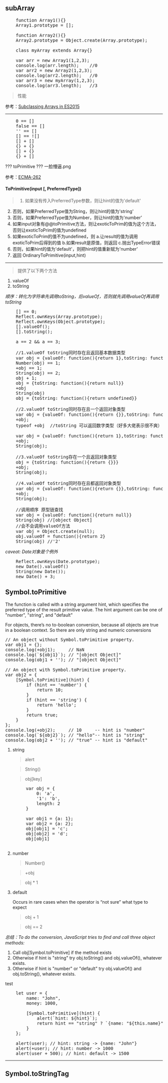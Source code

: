 ## subArray

<pre>
    function Array1(){}
    Array1.prototype = [];

    function Array2(){}
    Array2.prototype = Object.create(Array.prototype);

    class myArray extends Array{}

    var arr = new Array1(1,2,3);
    console.log(arr.length);    //0
    var arr2 = new Array2(1,2,3);
    console.log(arr2.length);   //0
    var arr3 = new myArray(1,2,3);
    console.log(arr3.length);   //3
</pre>

> 性能

参考：[Subclassing Arrays in ES2015](https://thejsguy.com/2017/09/21/subclassing-arrays-in-es2015.html)

---

<pre>
    0 == []
    false == []
    '' == []
    [] == ![]
    [] + []
    {} + {}
    [] + {}
    {} + []
</pre>

??? toPrimitive ??? 一脸懵逼.png

参考：[ECMA-262](https://www.ecma-international.org/ecma-262/6.0/index.html#sec-toprimitive)

#### ToPrimitive(input [, PreferredType])

> 1. 如果没有传入PreferredType参数，则让hint的值为'default'
2. 否则，如果PreferredType值为String，则让hint的值为'string'
3. 否则，如果PreferredType值为Number，则让hint的值为'number'
4. 如果input对象有@@toPrimitive方法，则让exoticToPrim的值为这个方法，否则让exoticToPrim的值为undefined
5. 如果exoticToPrim的值不为undefined，则
	a.让result的值为调用exoticToPrim后得到的值
	b.如果result是原值，则返回
	c.抛出TypeError错误
6. 否则，如果hint的值为'default'，则把hint的值重新赋为'number'
7. 返回 OrdinaryToPrimitive(input,hint)

---

>提供了以下两个方法
1. valueOf
2. toString

<em>顺序：转化为字符串先调用toString，后valueOf，否则就先调用valueOf再调用toString</em>

<pre>
    [] == 0;
    Reflect.ownKeys(Array.prototype);
    Reflect.ownKeys(Object.prototype);
    [].valueOf();
    [].toString();

    a == 2 && a == 3;

    //1.valueOf toString同时存在且返回基本数据类型
    var obj = {valueOf: function(){return 1},toString: function(){return 2}}
    Number(obj) == 1;
    +obj == 1;
    String(obj) == 2;
    obj + 1;
    obj = {toString: function(){return null}}
    +obj
    String(obj)
    obj = {toString: function(){return undefined}}

    //2.valueOf toString同时存在且一个返回对象类型
    var obj = {valueOf: function(){return {}},toString: function(){return 2}}
    +obj;
    typeof +obj  //toString 可以返回数字类型（好多大佬表示很不爽）

    var obj = {valueOf: function(){return 1},toString: function(){return {}}}
    +obj;
    String(obj);

    //3.valueOf toString存在一个且返回对象类型
    obj = {toString: function(){return {}}}
    +obj;
    String(obj);

    //4.valueOf toString同时存在且都返回对象类型
    var obj = {valueOf: function(){return {}},toString: function(){return {}}}
    +obj;
    String(obj);

    //调用顺序 原型链查找
    var obj = {valueOf: function(){return null}}
    String(obj) //[object Object]
    //会不会调用valueOf方法
    var obj = Object.create(null);
    obj.valueOf = function(){return 2}
    String(obj) //'2'
</pre>

<em>caveat: Date对象是个例外</em>
<pre>
    Reflect.ownKeys(Date.prototype);
    new Date().valueOf()
    String(new Date());
    new Date() + 3;
</pre>

## Symbol.toPrimitive

The function is called with a string argument hint, which specifies the preferred type of the result primitive value. The hint argument can be one of "number", "string", and "default"

For objects, there’s no to-boolean conversion, because all objects are true in a boolean context. So there are only string and numeric conversions

<pre>
// An object without Symbol.toPrimitive property.
var obj1 = {};
console.log(+obj1);     // NaN
console.log(`${obj1}`); // "[object Object]"
console.log(obj1 + ''); // "[object Object]"

// An object with Symbol.toPrimitive property.
var obj2 = {
    [Symbol.toPrimitive](hint) {
        if (hint == 'number') {
            return 10;
        }
        if (hint == 'string') {
            return 'hello';
        }
        return true;
    }
};
console.log(+obj2);     // 10     -- hint is "number"
console.log(`${obj2}`); // "hello"-- hint is "string"
console.log(obj2 + ''); // "true" -- hint is "default"
</pre>

1. string
    > alert

    > String()

    > obj[key]


    <pre>
        var obj = {
            0: 'a',
            '1': 'b',
            length: 2
        }

        var obj1 = {a: 1};
        var obj2 = {a: 2};
        obj[obj1] = 'c';
        obj[obj2] = 'd';
        obj[obj1]
    </pre>
2. number
    > Number()

    > +obj

    > obj * 1

3. default

    Occurs in rare cases when the operator is “not sure” what type to expect

    >obj + 1

    >obj == 2

<em>总结：To do the conversion, JavaScript tries to find and call three object methods:</em>

1. Call obj[Symbol.toPrimitive] if the method exists
2. Otherwise if hint is "string"
try obj.toString() and obj.valueOf(), whatever exists.
3. Otherwise if hint is "number" or "default"
try obj.valueOf() and obj.toString(), whatever exists.

test
<pre>
    let user = {
        name: "John",
        money: 1000,

        [Symbol.toPrimitive](hint) {
            alert(`hint: ${hint}`);
            return hint == "string" ? `{name: "${this.name}"}` : this.money;
        }
    };

    alert(user); // hint: string -> {name: "John"}
    alert(+user); // hint: number -> 1000
    alert(user + 500); // hint: default -> 1500
</pre>

---
## Symbol.toStringTag
